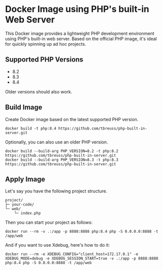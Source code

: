 # Docker Image using PHP's built-in Web Server

This Docker image provides a lightweight PHP development environment using PHP's built-in web server.
Based on the official PHP image, it's ideal for quickly spinning up ad hoc projects.

## Supported PHP Versions

- 8.2
- 8.3
- 8.4

Older versions should also work.

## Build Image

Create Docker image based on the latest supported PHP version.

    docker build -t php:8.4 https://github.com/tbreuss/php-built-in-server.git

Optionally, you can also use an older PHP version.

    docker build --build-arg PHP_VERSION=8.2 -t php:8.2 https://github.com/tbreuss/php-built-in-server.git
    docker build --build-arg PHP_VERSION=8.3 -t php:8.3 https://github.com/tbreuss/php-built-in-server.git

## Apply Image

Let's say you have the following project structure.

    project/
    ├─ your-code/
    └─ web/
        └─ index.php

Then you can start your project as follows:

    docker run --rm -v .:/app -p 8888:8888 php:8.4 php -S 0.0.0.0:8888 -t /app/web

And if you want to use Xdebug, here's how to do it:

    docker run --rm -e XDEBUG_CONFIG="client_host=172.17.0.1" -e XDEBUG_MODE=debug -e XDEBUG_SESSION_START=true -v .:/app -p 8888:8888 php:8.4 php -S 0.0.0.0:8888 -t /app/web

